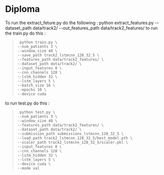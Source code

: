 # Diploma
To run the extract_feture.py do the following : python extract_features.py --dataset_path data/track2/ --out_features_path data/track2_features/
to run the train.py do this : 
>      python train.py \
>     --num_patients 3 \
>     --window_size 48 \
>     --save_path track2_lstmcnn_128_32_5 \
>     --features_path data/track2_features/ \
>     --dataset_path data/track2/ \
>     --input_features 8 \
>     --cnn_channels 128 \
>     --lstm_hidden 32 \
>     --lstm_layers 5 \
>     --batch_size 16 \
>     --epochs 10 \
>     --device cuda
to run test.py do this : 
>      python test.py \
>     --num_patients 3 \
>     --window_size 48 \
>     --features_path data/track2_features/ \
>     --dataset_path data/track2/ \
>     --submission_path submissions_lstmcnn_128_32_5 \
>     --load_path track2_lstmcnn_128_32_5/best_model.pth \
>     --scaler_path track2_lstmcnn_128_32_5/scaler.pkl \
>     --input_features 8 \
>     --cnn_channels 128 \
>     --lstm_hidden 32 \
>     --lstm_layers 5 \
>     --device cuda \
>     --mode val
